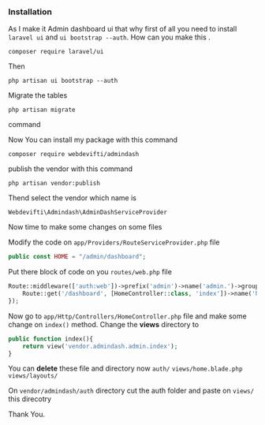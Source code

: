 ### Installation
As I make it Admin dashboard ui that why first of all you need to install `laravel ui`  and `ui bootstrap --auth`. How can you make this .

```
composer require laravel/ui
```
Then 
```
php artisan ui bootstrap --auth
```
Migrate the tables 

```
php artisan migrate
```
command

Now You can install my package with this command
```
composer require webdevifti/admindash
```
publish the vendor with this command
```
php artisan vendor:publish
```
Thend select the vendor which name is 
```
Webdevifti\Admindash\AdminDashServiceProvider
```
Now time to make some changes on some files 

Modify the code on `app/Providers/RouteServiceProvider.php` file 
``` php
public const HOME = "/admin/dashboard";
```
Put there block of code on you `routes/web.php` file 
``` php
Route::middleware(['auth:web'])->prefix('admin')->name('admin.')->group(function () {
    Route::get('/dashboard', [HomeController::class, 'index'])->name('home');
});
```
Now go to `app/Http/Controllers/HomeController.php` file and make some change on `index()` method. Change the **views** directory to 
``` php 
public function index(){
	return view('vendor.admindash.admin.index');
}
```
You can **delete** these file and directory now
`auth/`
`views/home.blade.php `
`views/layouts/`

On  `vendor/admindash/auth` directory cut the auth folder and paste on `views/` this direcotry


Thank You.